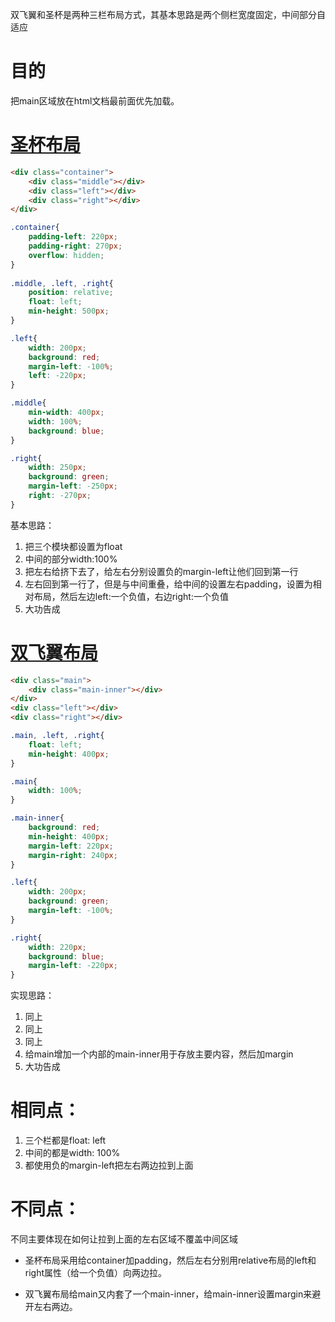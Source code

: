 双飞翼和圣杯是两种三栏布局方式，其基本思路是两个侧栏宽度固定，中间部分自适应

# 目的

把main区域放在html文档最前面优先加载。

# [圣杯布局](../demos/shengbei.html)

```html
<div class="container">
    <div class="middle"></div>
    <div class="left"></div>
    <div class="right"></div>
</div>
```

```css
.container{
    padding-left: 220px;
    padding-right: 270px;
    overflow: hidden;
}
        
.middle, .left, .right{
    position: relative;
    float: left;
    min-height: 500px;
}

.left{
    width: 200px;
    background: red;
    margin-left: -100%;
    left: -220px;
}

.middle{
    min-width: 400px;
    width: 100%;
    background: blue;
}

.right{
    width: 250px;
    background: green;
    margin-left: -250px;
    right: -270px;
}
```

基本思路：

1. 把三个模块都设置为float
2. 中间的部分width:100%
3. 把左右给挤下去了，给左右分别设置负的margin-left让他们回到第一行
4. 左右回到第一行了，但是与中间重叠，给中间的设置左右padding，设置为相对布局，然后左边left:一个负值，右边right:一个负值
5. 大功告成

# [双飞翼布局](../demos/shuangfeiyi.html)

```html
<div class="main">
    <div class="main-inner"></div>
</div>
<div class="left"></div>
<div class="right"></div>
``` 

```css
.main, .left, .right{
    float: left;
    min-height: 400px;
}

.main{
    width: 100%;
}

.main-inner{
    background: red;
    min-height: 400px;
    margin-left: 220px;
    margin-right: 240px;
}

.left{
    width: 200px;
    background: green;
    margin-left: -100%;
}

.right{
    width: 220px;
    background: blue;
    margin-left: -220px;
}
```

实现思路：

1. 同上
2. 同上
3. 同上
4. 给main增加一个内部的main-inner用于存放主要内容，然后加margin
5. 大功告成

# 相同点：

1. 三个栏都是float: left
2. 中间的都是width: 100%
3. 都使用负的margin-left把左右两边拉到上面

# 不同点：

不同主要体现在如何让拉到上面的左右区域不覆盖中间区域

* 圣杯布局采用给container加padding，然后左右分别用relative布局的left和right属性（给一个负值）向两边拉。

* 双飞翼布局给main又内套了一个main-inner，给main-inner设置margin来避开左右两边。